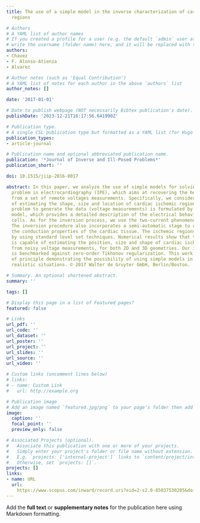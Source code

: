 ```yaml
---
title: The use of a simple model in the inverse characterization of cardiac ischemic
  regions

# Authors
# A YAML list of author names
# If you created a profile for a user (e.g. the default `admin` user at `content/authors/admin/`), 
# write the username (folder name) here, and it will be replaced with their full name and linked to their profile.
authors:
- Chavez
- F. Alonso-Atienza
- Alvarez

# Author notes (such as 'Equal Contribution')
# A YAML list of notes for each author in the above `authors` list
author_notes: []

date: '2017-01-01'

# Date to publish webpage (NOT necessarily Bibtex publication's date).
publishDate: '2023-12-21T16:17:56.641990Z'

# Publication type.
# A single CSL publication type but formatted as a YAML list (for Hugo requirements).
publication_types:
- article-journal

# Publication name and optional abbreviated publication name.
publication: '*Journal of Inverse and Ill-Posed Problems*'
publication_short: ''

doi: 10.1515/jiip-2016-0017

abstract: In this paper, we analyze the use of simple models for solving the inverse
  problem in electrocardiography (IPE), which aims at recovering the heart condition
  from a set of remote voltages measurements. Specifically, we consider here the problem
  of estimating the shape, size and location of cardiac ischemic regions. The forward
  problem to generate the data (voltage measurements) is formulated by using the Luo-Rudy
  model, which provides a detailed description of the electrical behavior of cardiac
  cells. As for the inversion process, we use the two-current phenomenological model.
  The inversion procedure also incorporates a semi-automatic stage to characterize
  the conduction properties of the cardiac tissue. The ischemic regions are modeled
  by using standard level set techniques. Numerical results show that the algorithm
  is capable of estimating the position, size and shape of cardiac ischemic regions
  from noisy voltage measurements, for both 2D and 3D geometries. Our inverse procedure
  is benchmarked against zero-order Tikhonov regularization. This work is a proof
  of principle demonstrating the possibility of using simple models in the IPE towards
  realistic situations. © 2017 Walter de Gruyter GmbH, Berlin/Boston.

# Summary. An optional shortened abstract.
summary: ''

tags: []

# Display this page in a list of Featured pages?
featured: false

# Links
url_pdf: ''
url_code: ''
url_dataset: ''
url_poster: ''
url_project: ''
url_slides: ''
url_source: ''
url_video: ''

# Custom links (uncomment lines below)
# links:
# - name: Custom Link
#   url: http://example.org

# Publication image
# Add an image named `featured.jpg/png` to your page's folder then add a caption below.
image:
  caption: ''
  focal_point: ''
  preview_only: false

# Associated Projects (optional).
#   Associate this publication with one or more of your projects.
#   Simply enter your project's folder or file name without extension.
#   E.g. `projects: ['internal-project']` links to `content/project/internal-project/index.md`.
#   Otherwise, set `projects: []`.
projects: []
links:
- name: URL
  url: 
    https://www.scopus.com/inward/record.uri?eid=2-s2.0-85037530205&doi=10.1515%2fjiip-2016-0017&partnerID=40&md5=36ca61e2c87351a79a1b94e353b9c8f2
---
```


Add the **full text** or **supplementary notes** for the publication here using Markdown formatting.
